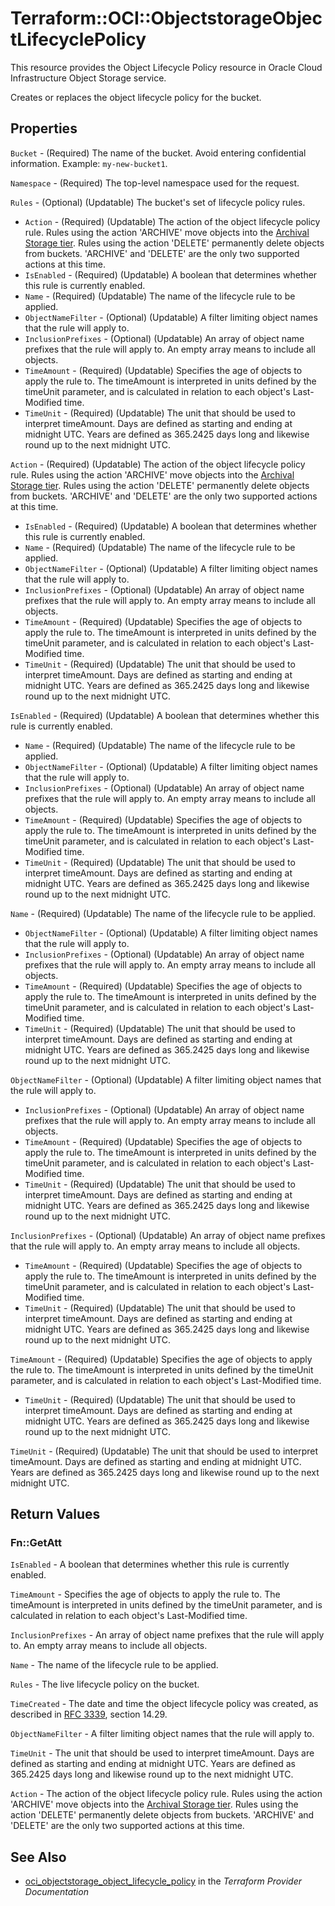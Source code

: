 # Terraform::OCI::ObjectstorageObjectLifecyclePolicy

This resource provides the Object Lifecycle Policy resource in Oracle Cloud Infrastructure Object Storage service.

Creates or replaces the object lifecycle policy for the bucket.

## Properties

`Bucket` - (Required) The name of the bucket. Avoid entering confidential information. Example: `my-new-bucket1`.

`Namespace` - (Required) The top-level namespace used for the request.

`Rules` - (Optional) (Updatable) The bucket's set of lifecycle policy rules.
* `Action` - (Required) (Updatable) The action of the object lifecycle policy rule. Rules using the action 'ARCHIVE' move objects into the  [Archival Storage tier](https://docs.cloud.oracle.com/iaas/Content/Archive/Concepts/archivestorageoverview.htm). Rules using the action 'DELETE' permanently delete objects from buckets. 'ARCHIVE' and 'DELETE' are the only two supported actions at this time.
* `IsEnabled` - (Required) (Updatable) A boolean that determines whether this rule is currently enabled.
* `Name` - (Required) (Updatable) The name of the lifecycle rule to be applied.
* `ObjectNameFilter` - (Optional) (Updatable) A filter limiting object names that the rule will apply to.
* `InclusionPrefixes` - (Optional) (Updatable) An array of object name prefixes that the rule will apply to. An empty array means to include all objects.
* `TimeAmount` - (Required) (Updatable) Specifies the age of objects to apply the rule to. The timeAmount is interpreted in units defined by the timeUnit parameter, and is calculated in relation to each object's Last-Modified time.
* `TimeUnit` - (Required) (Updatable) The unit that should be used to interpret timeAmount.  Days are defined as starting and ending at midnight UTC. Years are defined as 365.2425 days long and likewise round up to the next midnight UTC.

`Action` - (Required) (Updatable) The action of the object lifecycle policy rule. Rules using the action 'ARCHIVE' move objects into the  [Archival Storage tier](https://docs.cloud.oracle.com/iaas/Content/Archive/Concepts/archivestorageoverview.htm). Rules using the action 'DELETE' permanently delete objects from buckets. 'ARCHIVE' and 'DELETE' are the only two supported actions at this time.
* `IsEnabled` - (Required) (Updatable) A boolean that determines whether this rule is currently enabled.
* `Name` - (Required) (Updatable) The name of the lifecycle rule to be applied.
* `ObjectNameFilter` - (Optional) (Updatable) A filter limiting object names that the rule will apply to.
* `InclusionPrefixes` - (Optional) (Updatable) An array of object name prefixes that the rule will apply to. An empty array means to include all objects.
* `TimeAmount` - (Required) (Updatable) Specifies the age of objects to apply the rule to. The timeAmount is interpreted in units defined by the timeUnit parameter, and is calculated in relation to each object's Last-Modified time.
* `TimeUnit` - (Required) (Updatable) The unit that should be used to interpret timeAmount.  Days are defined as starting and ending at midnight UTC. Years are defined as 365.2425 days long and likewise round up to the next midnight UTC.

`IsEnabled` - (Required) (Updatable) A boolean that determines whether this rule is currently enabled.
* `Name` - (Required) (Updatable) The name of the lifecycle rule to be applied.
* `ObjectNameFilter` - (Optional) (Updatable) A filter limiting object names that the rule will apply to.
* `InclusionPrefixes` - (Optional) (Updatable) An array of object name prefixes that the rule will apply to. An empty array means to include all objects.
* `TimeAmount` - (Required) (Updatable) Specifies the age of objects to apply the rule to. The timeAmount is interpreted in units defined by the timeUnit parameter, and is calculated in relation to each object's Last-Modified time.
* `TimeUnit` - (Required) (Updatable) The unit that should be used to interpret timeAmount.  Days are defined as starting and ending at midnight UTC. Years are defined as 365.2425 days long and likewise round up to the next midnight UTC.

`Name` - (Required) (Updatable) The name of the lifecycle rule to be applied.
* `ObjectNameFilter` - (Optional) (Updatable) A filter limiting object names that the rule will apply to.
* `InclusionPrefixes` - (Optional) (Updatable) An array of object name prefixes that the rule will apply to. An empty array means to include all objects.
* `TimeAmount` - (Required) (Updatable) Specifies the age of objects to apply the rule to. The timeAmount is interpreted in units defined by the timeUnit parameter, and is calculated in relation to each object's Last-Modified time.
* `TimeUnit` - (Required) (Updatable) The unit that should be used to interpret timeAmount.  Days are defined as starting and ending at midnight UTC. Years are defined as 365.2425 days long and likewise round up to the next midnight UTC.

`ObjectNameFilter` - (Optional) (Updatable) A filter limiting object names that the rule will apply to.
* `InclusionPrefixes` - (Optional) (Updatable) An array of object name prefixes that the rule will apply to. An empty array means to include all objects.
* `TimeAmount` - (Required) (Updatable) Specifies the age of objects to apply the rule to. The timeAmount is interpreted in units defined by the timeUnit parameter, and is calculated in relation to each object's Last-Modified time.
* `TimeUnit` - (Required) (Updatable) The unit that should be used to interpret timeAmount.  Days are defined as starting and ending at midnight UTC. Years are defined as 365.2425 days long and likewise round up to the next midnight UTC.

`InclusionPrefixes` - (Optional) (Updatable) An array of object name prefixes that the rule will apply to. An empty array means to include all objects.
* `TimeAmount` - (Required) (Updatable) Specifies the age of objects to apply the rule to. The timeAmount is interpreted in units defined by the timeUnit parameter, and is calculated in relation to each object's Last-Modified time.
* `TimeUnit` - (Required) (Updatable) The unit that should be used to interpret timeAmount.  Days are defined as starting and ending at midnight UTC. Years are defined as 365.2425 days long and likewise round up to the next midnight UTC.

`TimeAmount` - (Required) (Updatable) Specifies the age of objects to apply the rule to. The timeAmount is interpreted in units defined by the timeUnit parameter, and is calculated in relation to each object's Last-Modified time.
* `TimeUnit` - (Required) (Updatable) The unit that should be used to interpret timeAmount.  Days are defined as starting and ending at midnight UTC. Years are defined as 365.2425 days long and likewise round up to the next midnight UTC.

`TimeUnit` - (Required) (Updatable) The unit that should be used to interpret timeAmount.  Days are defined as starting and ending at midnight UTC. Years are defined as 365.2425 days long and likewise round up to the next midnight UTC.


## Return Values

### Fn::GetAtt

`IsEnabled` - A boolean that determines whether this rule is currently enabled.

`TimeAmount` - Specifies the age of objects to apply the rule to. The timeAmount is interpreted in units defined by the timeUnit parameter, and is calculated in relation to each object's Last-Modified time.

`InclusionPrefixes` - An array of object name prefixes that the rule will apply to. An empty array means to include all objects.

`Name` - The name of the lifecycle rule to be applied.

`Rules` - The live lifecycle policy on the bucket.

`TimeCreated` - The date and time the object lifecycle policy was created, as described in [RFC 3339](https://tools.ietf.org/rfc/rfc3339), section 14.29.

`ObjectNameFilter` - A filter limiting object names that the rule will apply to.

`TimeUnit` - The unit that should be used to interpret timeAmount.  Days are defined as starting and ending at midnight UTC. Years are defined as 365.2425 days long and likewise round up to the next midnight UTC.

`Action` - The action of the object lifecycle policy rule. Rules using the action 'ARCHIVE' move objects into the  [Archival Storage tier](https://docs.cloud.oracle.com/iaas/Content/Archive/Concepts/archivestorageoverview.htm). Rules using the action 'DELETE' permanently delete objects from buckets. 'ARCHIVE' and 'DELETE' are the only two supported actions at this time.

## See Also

* [oci_objectstorage_object_lifecycle_policy](https://www.terraform.io/docs/providers/oci/r/objectstorage_object_lifecycle_policy.html) in the _Terraform Provider Documentation_